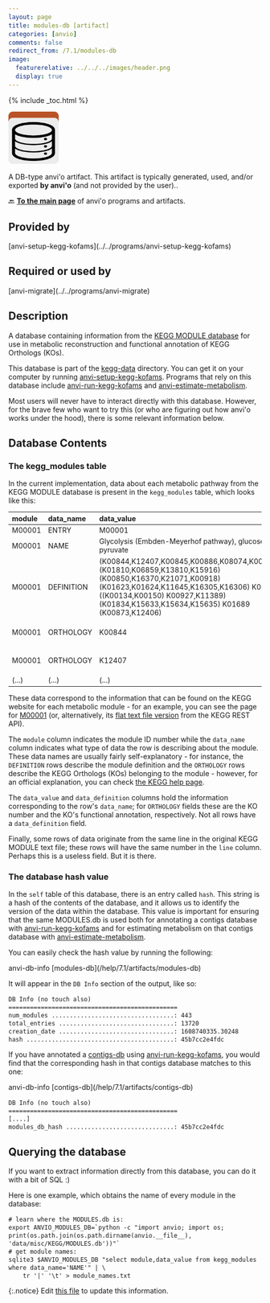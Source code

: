 ```yaml
---
layout: page
title: modules-db [artifact]
categories: [anvio]
comments: false
redirect_from: /7.1/modules-db
image:
  featurerelative: ../../../images/header.png
  display: true
---
```



{% include _toc.html %}


<img src="../../images/icons/DB.png" alt="DB" style="width:100px; border:none" />

A DB-type anvi'o artifact. This artifact is typically generated, used, and/or exported **by anvi'o** (and not provided by the user)..

🔙 **[To the main page](../../)** of anvi'o programs and artifacts.

## Provided by


<p style="text-align: left" markdown="1"><span class="artifact-p">[anvi-setup-kegg-kofams](../../programs/anvi-setup-kegg-kofams)</span></p>


## Required or used by


<p style="text-align: left" markdown="1"><span class="artifact-r">[anvi-migrate](../../programs/anvi-migrate)</span></p>


## Description

A database containing information from the [KEGG MODULE database](https://www.genome.jp/kegg/module.html) for use in metabolic reconstruction and functional annotation of KEGG Orthologs (KOs).

This database is part of the <span class="artifact-n">[kegg-data](/help/7.1/artifacts/kegg-data)</span> directory. You can get it on your computer by running <span class="artifact-n">[anvi-setup-kegg-kofams](/help/7.1/programs/anvi-setup-kegg-kofams)</span>. Programs that rely on this database include <span class="artifact-n">[anvi-run-kegg-kofams](/help/7.1/programs/anvi-run-kegg-kofams)</span> and <span class="artifact-n">[anvi-estimate-metabolism](/help/7.1/programs/anvi-estimate-metabolism)</span>.

Most users will never have to interact directly with this database. However, for the brave few who want to try this (or who are figuring out how anvi'o works under the hood), there is some relevant information below.

## Database Contents

### The kegg_modules table

In the current implementation, data about each metabolic pathway from the KEGG MODULE database is present in the `kegg_modules` table, which looks like this:

| module | data_name | data_value | data_definition | line |
|:--|:--|:--|:--|:--|
| M00001 | ENTRY	| M00001 | Pathway | 1 |
| M00001 | NAME	| Glycolysis (Embden-Meyerhof pathway), glucose => pyruvate | _NULL_ | 2 |
| M00001 | DEFINITION | (K00844,K12407,K00845,K00886,K08074,K00918) (K01810,K06859,K13810,K15916) (K00850,K16370,K21071,K00918) (K01623,K01624,K11645,K16305,K16306) K01803 ((K00134,K00150) K00927,K11389) (K01834,K15633,K15634,K15635) K01689 (K00873,K12406) | _NULL_ | 3 |
| M00001 | ORTHOLOGY | K00844	| hexokinase/glucokinase [EC:2.7.1.1 2.7.1.2] [RN:R01786] | 4 |
| M00001 | ORTHOLOGY | K12407	| hexokinase/glucokinase [EC:2.7.1.1 2.7.1.2] [RN:R01786] | 4 |
| (...) | (...) | (...) | (...) | (...) |

These data correspond to the information that can be found on the KEGG website for each metabolic module - for an example, you can see the page for [M00001](https://www.genome.jp/dbget-bin/www_bget?md:M00001) (or, alternatively, its [flat text file version](http://rest.kegg.jp/get/M00001) from the KEGG REST API). 

The `module` column indicates the module ID number while the `data_name` column indicates what type of data the row is describing about the module. These data names are usually fairly self-explanatory - for instance, the `DEFINITION` rows describe the module definition and the `ORTHOLOGY` rows describe the KEGG Orthologs (KOs) belonging to the module - however, for an official explanation, you can check [the KEGG help page](https://www.genome.jp/kegg/document/help_bget_module.html).

The `data_value` and `data_definition` columns hold the information corresponding to the row's `data_name`; for `ORTHOLOGY` fields these are the KO number and the KO's functional annotation, respectively. Not all rows have a `data_definition` field. 

Finally, some rows of data originate from the same line in the original KEGG MODULE text file; these rows will have the same number in the `line` column. Perhaps this is a useless field. But it is there.

### The database hash value

In the `self` table of this database, there is an entry called `hash`. This string is a hash of the contents of the database, and it allows us to identify the version of the data within the database. This value is important for ensuring that the same MODULES.db is used both for annotating a contigs database with <span class="artifact-n">[anvi-run-kegg-kofams](/help/7.1/programs/anvi-run-kegg-kofams)</span> and for estimating metabolism on that contigs database with <span class="artifact-n">[anvi-estimate-metabolism](/help/7.1/programs/anvi-estimate-metabolism)</span>. 

You can easily check the hash value by running the following:

<div class="codeblock" markdown="1">
anvi&#45;db&#45;info <span class="artifact&#45;n">[modules&#45;db](/help/7.1/artifacts/modules&#45;db)</span>
</div>

It will appear in the `DB Info` section of the output, like so:
```
DB Info (no touch also)
===============================================
num_modules ..................................: 443
total_entries ................................: 13720
creation_date ................................: 1608740335.30248
hash .........................................: 45b7cc2e4fdc
```

If you have annotated a <span class="artifact-n">[contigs-db](/help/7.1/artifacts/contigs-db)</span> using <span class="artifact-n">[anvi-run-kegg-kofams](/help/7.1/programs/anvi-run-kegg-kofams)</span>, you would find that the corresponding hash in that contigs database matches to this one:

<div class="codeblock" markdown="1">
anvi&#45;db&#45;info <span class="artifact&#45;n">[contigs&#45;db](/help/7.1/artifacts/contigs&#45;db)</span>
</div>

```
DB Info (no touch also)
===============================================
[....]
modules_db_hash ..............................: 45b7cc2e4fdc
```


## Querying the database

If you want to extract information directly from this database, you can do it with a bit of SQL :) 

Here is one example, which obtains the name of every module in the database:

```
# learn where the MODULES.db is:
export ANVIO_MODULES_DB=`python -c "import anvio; import os; print(os.path.join(os.path.dirname(anvio.__file__), 'data/misc/KEGG/MODULES.db'))"`
# get module names:
sqlite3 $ANVIO_MODULES_DB "select module,data_value from kegg_modules where data_name='NAME'" | \
    tr '|' '\t' > module_names.txt
```

{:.notice}
Edit [this file](https://github.com/merenlab/anvio/tree/master/anvio/docs/artifacts/modules-db.md) to update this information.

